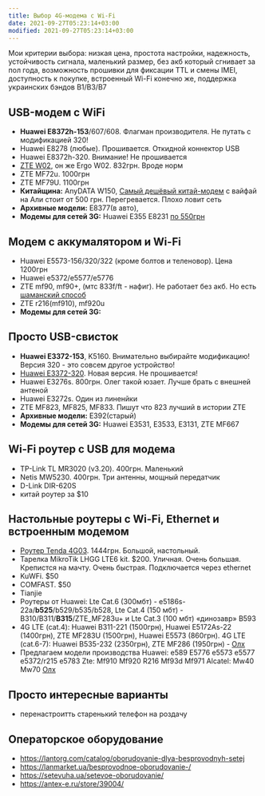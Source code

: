 ```yaml
---
title: Выбор 4G-модема с Wi-Fi
date: 2021-09-27T05:23:14+03:00
modified: 2021-09-27T05:23:14+03:00
---
```


Мои критерии выбора: низкая цена, простота настройки, надежность, устойчивость сигнала, маленький размер, без акб который сгнивает за пол года, возможность прошивки для фиксации TTL и смены IMEI, доступность к покупке, встроенный Wi-Fi конечно же, поддержка украинских бэндов B1/B3/B7

## USB-модем с WiFi
- **Huawei E8372h-153**/607/608. Флагман производителя. Не путать с модификацией 320!
- Huawei E8278 (любые). Прошивается. Откидной коннектор USB
- Huawei E8372h-320. Внимание! Не прошивается
- [ZTE W02](https://elmir.ua/3g_4g_modems_and_routers/4g_router_ergo_w02.html), он же Ergo W02. 832грн. Вроде норм
- ZTE MF72u. 1000грн
- ZTE MF79U. 1100грн
- **Китайщина:** AnyDATA W150, [Самый дешёвый китай-модем](https://4pda.to/forum/index.php?showtopic=849043) с вайфай на Али стоит от 500 грн. Перегревается. Плохо ловит сеть
- **Архивные модели:** E8377(в авто), 
- **Модемы для сетей 3G:** Huawei E355 Е8231 [по 550грн](https://www.olx.ua/591328309)

## Модем с аккумалятором и Wi-Fi
- Huawei E5573-156/320/322 (кроме болтов и теленовор). Цена 1200грн
- Huawei e5372/e5577/e5776
- ZTE mf90, mf90+, (мтс 833f/ft - нафиг). Не работает без акб. Но есть [шаманский способ](https://4pda.to/forum/index.php?s=&showtopic=686258&view=findpost&p=63790090)
- ZTE r216(mf910), mf920u  
- **Модемы для сетей 3G:** 


## Просто USB-свисток
- **Huawei E3372-153**, K5160. Внимательно выбирайте модификацию! Версия 320 - это совсем другое устройство! 
- [Huawei E3372-320](https://elmir.ua/3g_4g_modems_and_routers/4g_modem_huawei_e3372h-320.html). Новая версия. Не прошивается!
- Huawei E3276s. 800грн. Олег такой юзает. Лучше брать с внешней антеной
- Huawei E3272s. Один из линенйки
- ZTE MF823, MF825, MF833. Пишут что 823 лучший в истории ZTE
- **Архивные модели:** E392(старый)
- **Модемы для сетей 3G:** Huawei E3531, E3533, E3131, ZTE MF667

## Wi-Fi роутер с USB для модема
- TP-Link TL MR3020 (v3.20). 400грн. Маленький
- Netis MW5230. 400грн. Три антенны, мощный передатчик
- D-Link DIR-620S
- китай роутер за $10

## Настольные роутеры с Wi-Fi, Ethernet и встроенным модемом
- [Роутер Tenda 4G03](https://elmir.ua/3g_4g_modems_and_routers/4g_router_tenda_4g03.html). 1444грн. Большой, настольный.
- Тарелка MikroTik LHGG LTE6 kit. $200. Уличная. Очень большая. Крепистся на мачту. Очень быстрая. Подключается через ethernet
- KuWFi. $50
- COMFAST. $50
- Tianjie
- Роутеры от Huawei: Lte Cat.6 (300мбт) - e5186s-22a/**b525**/b529/b535/b528, Lte Cat.4 (150 мбт) - B310/B311/**B315**/ZTE_MF283u+ и Lte Cat.3 (100 мбт) «динозавр» B593
- 4G LTE (cat.4): Huawei B311-221 (1500грн), Huawei E5172As-22 (1400грн), ZTE MF283U (1500грн), Huawei E5573 (860грн). 4G LTE (cat.6-7): Huawei B535-232 (2350грн), ZTE MF286 (1950грн) - [Олх](https://www.olx.ua/721313229)
- Предлагаем модели производства Huawei: e589 E5776 e5573 e5577 e5372/r215 e5783 Zte: Mf910 Mf920 R216 Mf93d Mf971 Alcatel: Mw40 Mw70 [Олх](https://www.olx.ua/664017921)

## Просто интересные варианты
- перенастроитть старенький телефон на роздачу

## Операторское оборудование
- <https://lantorg.com/catalog/oborudovanie-dlya-besprovodnyh-setej>
- <https://lanmarket.ua/besprovodnoe-oborudovanie-/>
- <https://setevuha.ua/setevoe-oborudovanie/>
- <https://antex-e.ru/store/39004/>


